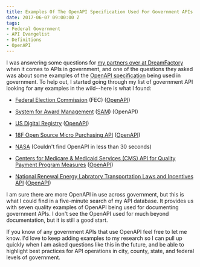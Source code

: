 ```yaml
---
title: Examples Of The OpenAPI Specification Used For Government APIs
date: 2017-06-07 09:00:00 Z
tags:
- Federal Government
- API Evangelist
- Definitions
- OpenAPI
---
```


I was answering some questions for [my partners over at DreamFactory](http://apis.how/bgdteovduo) when it comes to APIs in government, and one of the questions they asked was about some examples of the [OpenAPI specification](https://github.com/OAI/OpenAPI-Specification) being used in government. To help out, I started going through  my list of government API looking for any examples in the wild--here is what I found:

* [Federal Election Commission](https://api.open.fec.gov/developers/) (FEC) ([OpenAPI](https://api.open.fec.gov/swagger/))

* [System for Award Management](http://gsa.github.io/sam_api/sam/console/) ([SAM](http://gsa.github.io/sam_api/static/api_docs/api_docs.json)) (OpenAPI)

* [US Digital Registry](https://usdigitalregistry.digitalgov.gov/) ([OpenAPI](https://api.gsa.gov/systems/digital-registry/v1/swagger_docs/api-docs.json))

* [18F Open Source Micro Purchasing API](https://micropurchase.18f.gov/api) ([OpenAPI](https://micropurchase.18f.gov/api/v0/swagger.json))

* [NASA](https://api.nasa.gov/api.html#NeoWS) (Couldn't find OpenAPI in less than 30 seconds)

* [Centers for Medicare & Medicaid Services (CMS) API for Quality Payment Program Measures](https://qpp.cms.gov/api/) ([OpenAPI](https://qpp.cms.gov/api/api-docs.json))

* [National Renewal Energy Labratory Transportation Laws and Incentives API](https://developer.nrel.gov/docs/transportation/transportation-incentives-laws-v1/) ([OpenAPI](https://developer.nrel.gov/docs/transportation/transportation-incentives-laws-v1/api-docs.json))

I am sure there are more OpenAPI in use across government, but this is what I could find in a five-minute search of my API database. It provides us with seven quality examples of OpenAPI being used for documenting government APIs. I don't see the OpenAPI used for much beyond documentation, but it is still a good start.

If you know of any government APIs that use OpenAPI feel free to let me know. I'd love to keep adding examples to my research so I can pull up quickly when I am asked questions like this in the future, and be able to highlight best practices for API operations in city, county, state, and federal levels of government.